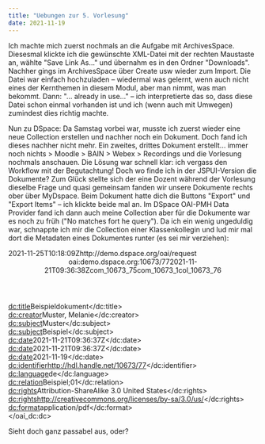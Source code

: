 ```yaml
---
title: "Uebungen zur 5. Vorlesung"
date: 2021-11-19
---
```

Ich machte mich zuerst nochmals an die Aufgabe mit ArchivesSpace. Diesesmal klickte ich die gewünschte XML-Datei mit der rechten Maustaste an, wählte "Save Link As..." und übernahm es in den Ordner "Downloads". Nachher gings im ArchivesSpace über Create usw wieder zum Import. Die Datei war einfach hochzuladen – wiedermal was gelernt, wenn auch nicht eines der Kernthemen in diesem Modul, aber man nimmt, was man bekommt.
Dann: "... already in use..." – ich interpretierte das so, dass diese Datei schon einmal vorhanden ist und ich (wenn auch mit Umwegen) zumindest dies richtig machte.

Nun zu DSpace: Da Samstag vorbei war, musste ich zuerst wieder eine neue Collection erstellen und nachher noch ein Dokument. Doch fand ich dieses nachher nicht mehr. Ein zweites, drittes Dokument erstellt... immer noch nichts > Moodle > BAIN > Webex > Recordings und die Vorlesung nochmals anschauen. Die Lösung war schnell klar: ich vergass den Workflow mit der Begutachtung! Doch wo finde ich in der JSPUI-Version die Dokumente? Zum Glück stellte sich der eine Dozent während der Vorlesung dieselbe Frage und quasi gemeinsam fanden wir unsere Dokumente rechts ober über MyDspace. Beim Dokument hatte dich die Buttons "Export" und "Export Items" – ich klickte beide mal an.
Im DSpace OAI-PMH Data Provider fand ich dann auch meine Collection aber für die Dokumente war es noch zu früh ("No matches fort he query"). Da ich ein wenig ungeduldig war, schnappte ich mir die Collection einer Klassenkollegin und lud mir mal dort die Metadaten eines Dokumentes runter (es sei mir verziehen):

<?xml version="1.0" encoding="UTF-8"?><?xml-stylesheet type="text/xsl" href="static/style.xsl"?><OAI-PMH xmlns="http://www.openarchives.org/OAI/2.0/" xmlns:xsi="http://www.w3.org/2001/XMLSchema-instance" xsi:schemaLocation="http://www.openarchives.org/OAI/2.0/ http://www.openarchives.org/OAI/2.0/OAI-PMH.xsd"><responseDate>2021-11-25T10:18:09Z</responseDate><request verb="ListRecords" metadataPrefix="oai_dc" set="col_10673_76">http://demo.dspace.org/oai/request</request><ListRecords><record><header><identifier>oai:demo.dspace.org:10673/77</identifier><datestamp>2021-11-21T09:36:38Z</datestamp><setSpec>com_10673_75</setSpec><setSpec>com_10673_1</setSpec><setSpec>col_10673_76</setSpec></header><metadata><oai_dc:dc xmlns:oai_dc="http://www.openarchives.org/OAI/2.0/oai_dc/" xmlns:doc="http://www.lyncode.com/xoai" xmlns:xsi="http://www.w3.org/2001/XMLSchema-instance" xmlns:dc="http://purl.org/dc/elements/1.1/" xsi:schemaLocation="http://www.openarchives.org/OAI/2.0/oai_dc/ http://www.openarchives.org/OAI/2.0/oai_dc.xsd">   
<dc:title>Beispieldokument</dc:title>   
<dc:creator>Muster, Melanie</dc:creator>   
<dc:subject>Muster</dc:subject>   
<dc:subject>Beispiel</dc:subject>   
<dc:date>2021-11-21T09:36:37Z</dc:date>   
<dc:date>2021-11-21T09:36:37Z</dc:date>   
<dc:date>2021-11-19</dc:date>   
<dc:identifier>http://hdl.handle.net/10673/77</dc:identifier>   
<dc:language>de</dc:language>   
<dc:relation>Beispiel;01</dc:relation>   
<dc:rights>Attribution-ShareAlike 3.0 United States</dc:rights>   
<dc:rights>http://creativecommons.org/licenses/by-sa/3.0/us/</dc:rights>   
<dc:format>application/pdf</dc:format>   
</oai_dc:dc></metadata></record></ListRecords></OAI-PMH>   

Sieht doch ganz passabel aus, oder?
